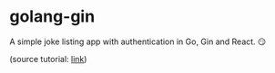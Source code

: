 # golang-gin
A simple joke listing app with authentication in Go, Gin and React. 😏

(source tutorial:
[link](https://hakaselogs.me/2018-04-20/building-a-web-app-with-go-gin-and-react/))
